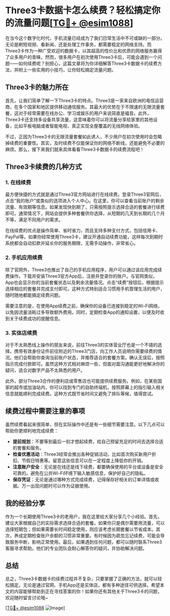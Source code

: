 # Three3卡数据卡怎么续费？轻松搞定你的流量问题[[TG💪+ @esim1088](https://t.me/s/esim1088)]

在当今这个数字化时代，手机流量已经成为了我们日常生活中不可或缺的一部分。无论是刷短视频、看新闻、还是处理工作事务，都需要稳定的网络支持。而Three3卡作为一种广受欢迎的数据卡，以其超高的性价比和优质的网络服务赢得了众多用户的青睐。然而，很多用户在初次使用Three3卡后，可能会遇到一个问题——如何续费呢？别担心，这篇文章将为你详细解答Three3卡数据卡的续费方法，并附上一些实用的小技巧，让你轻松搞定流量问题。

## Three3卡的魅力所在

首先，让我们简单了解一下Three3卡的特点。Three3是一家来自欧洲的电信运营商，在多个国家和地区提供移动通信服务。其最大的优势在于不限速的无限流量套餐，这对于经常需要在线办公、学习或娱乐的用户来说简直是福音。此外，Three3卡还支持多设备共享流量，这意味着你可以将流量分享给家里的其他设备，比如平板电脑或者智能电视，真正实现全屋覆盖的无线网络体验。

不过，正因为Three3卡的无限流量套餐如此诱人，不少用户在初次使用时会忽略掉续费的重要性。其实，及时续费不仅能保证你的网络不断线，还能避免不必要的麻烦。那么，接下来我们就来具体看看Three3卡数据卡的续费流程吧！

## Three3卡续费的几种方式

### 1. 在线续费

最方便快捷的方式就是通过Three3官方网站进行在线续费。登录Three3官网后，点击“我的账户”或类似的选项进入个人中心。在这里，你可以查看当前账户的剩余流量、有效期等信息。如果发现快到期了，只需按照提示选择合适的套餐进行续费即可。通常情况下，网站会提供多种套餐供你选择，从短期的几天到长期的几个月不等，满足不同用户的需求。

在线续费的优点是操作简单、省时省力，而且支持多种支付方式，包括信用卡、PayPal等。如果你经常使用Three3卡，建议开通自动续费功能，这样每次到期时系统都会自动扣款并延长你的服务期限，无需手动操作，非常省心。

### 2. 手机应用续费

除了官网外，Three3也推出了自己的手机应用程序，用户可以通过该应用完成续费操作。下载并安装Three3官方App后，注册并登录你的账户。与官网类似，App也会显示你的当前套餐状态以及剩余流量情况。点击“续费”按钮后，根据提示选择相应的套餐并完成支付即可。这种方式特别适合习惯用手机管理生活的用户，随时随地都能搞定续费问题。

需要注意的是，在使用App续费之前，确保你的设备已连接到稳定的Wi-Fi网络，以免因流量消耗过多导致额外费用。同时，定期检查App的通知设置，以便及时收到关于续费成功的提醒信息。

### 3. 实体店续费

对于不太熟悉线上操作的朋友来说，前往Three3的实体营业厅也是一个不错的选择。携带有效身份证件前往附近的Three3门店，向工作人员说明你需要续费的情况。他们会帮助你查询当前账户状态，并推荐适合的套餐方案。确认无误后，按照指示完成付款即可。虽然这种方式相对麻烦一些，但面对面沟通能更好地解决你的疑问，适合对数字产品不太熟悉的用户。

此外，部分Three3合作的便利店或零售店也可能提供续费服务。例如，在某些国家的超市或加油站内，你可以找到专门的自助终端机，按照屏幕上的指引输入相关信息就能顺利完成续费。这种方式既节省时间又避免了排队等候，值得尝试。

## 续费过程中需要注意的事项

虽然续费看起来很简单，但在实际操作中还是有一些细节需要注意。以下几点可以帮助你更顺利地完成续费：

- **提前规划**：不要等到最后一刻才想起续费，给自己预留充足的时间去选择合适的套餐和服务。
- **检查优惠活动**：Three3经常会推出各种促销活动，比如首次购买新用户折扣、节假日特惠等。留意这些信息可以在一定程度上降低你的开销。
- **注意账户安全**：无论是在线还是线下续费，都要确保使用的平台或设备是安全可靠的。避免在公共Wi-Fi环境下输入敏感信息，保护好自己的隐私。
- **保存凭证**：无论是通过哪种方式完成续费，记得保存好相关的订单详情或收据。万一出现问题时可以作为证据使用。

## 我的经验分享

作为一个长期使用Three3卡的老用户，我在这里给大家分享几个小经验。首先，建议大家根据自己的实际需求选择合适的套餐。如果你只是偶尔需要用流量，可以选择短期包；但如果需要长时间稳定使用，则应该考虑长期套餐以节省成本。其次，养成定期检查账户余额的习惯非常重要。有时候因为疏忽忘记续费，可能会导致服务中断，影响正常使用。最后，如果遇到任何问题，都可以随时联系Three3客服寻求帮助。他们的专业团队会耐心解答你的疑问，并协助解决问题。

## 总结

总之，Three3卡数据卡的续费过程并不复杂，只要掌握了正确的方法，就可以轻松搞定。无论是通过官网、手机App还是实体店，都有多种途径可供选择。希望本文的内容能够帮助到正在寻找答案的你！如果你还有其他关于Three3卡的问题，欢迎随时留言讨论哦~

[[TG💪+ @esim1088](https://t.me/s/esim1088) ![Image](https://i.postimg.cc/4NQfJmqS/Snipaste-2025-05-13-00-14-12.png)]